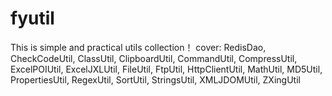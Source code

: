 # fyutil
This is simple and practical utils collection！
cover: 
RedisDao, CheckCodeUtil, ClassUtil, ClipboardUtil, CommandUtil, CompressUtil, ExcelPOIUtil, ExcelJXLUtil, 
FileUtil, FtpUtil, HttpClientUtil, MathUtil, MD5Util, PropertiesUtil, RegexUtil, SortUtil, StringsUtil, 
XMLJDOMUtil, ZXingUtil
